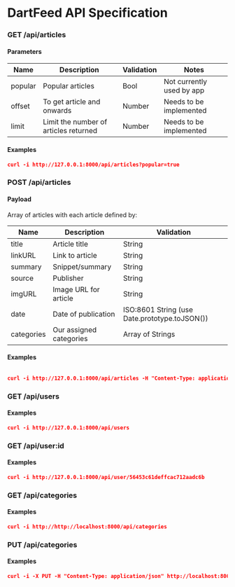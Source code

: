 # DartFeed API Specification
 
### GET /api/articles


#### Parameters

Name | Description | Validation | Notes |
-----|------------- | --------- | ----- |
popular | Popular articles | Bool | Not currently used by app |
offset | To get article <offset> and onwards | Number | Needs to be implemented |
limit | Limit the number of articles returned | Number | Needs to be implemented |

#### Examples

```json
curl -i http://127.0.0.1:8000/api/articles?popular=true
```

### POST /api/articles


#### Payload

Array of articles with each article defined by:

Name | Description | Validation | 
-----|------------- | --------- |
title | Article title | String | 
linkURL | Link to article | String |  
summary | Snippet/summary | String | 
source | Publisher | String | 
imgURL | Image URL for article | String | 
date | Date of publication | ISO:8601 String (use Date.prototype.toJSON()) | 
categories | Our assigned categories | Array of Strings | 

#### Examples

```json

curl -i http://127.0.0.1:8000/api/articles -H "Content-Type: application/json" -d '[{"title":"TensorFlow and Monetizing Intellectual Property","linkURL":"test","summary":"test","source":"bleh","imgURL":"gah","date":"1995-12-17T11:24:00.000Z","categories":["Startups","bleh","Money","JavaS"]},{"title":"Another Article","linkURL":"test","summary":"test","source":"bleh","imgURL":"gah","date":"1995-12-17T11:24:00.000Z","categories":["Startups","bleh","x"]}]';

```

### GET /api/users

#### Examples
```json
curl -i http://127.0.0.1:8000/api/users
```




### GET /api/user:id

#### Examples
```json
curl -i http://127.0.0.1:8000/api/user/56453c61deffcac712aadc6b
```

### GET /api/categories


#### Examples
```json
curl -i http://http://localhost:8000/api/categories
```

### PUT /api/categories


#### Examples
```json
curl -i -X PUT -H "Content-Type: application/json" http://localhost:8000/api/categories -d '{"categories" : {"category":"C"}}'
```





